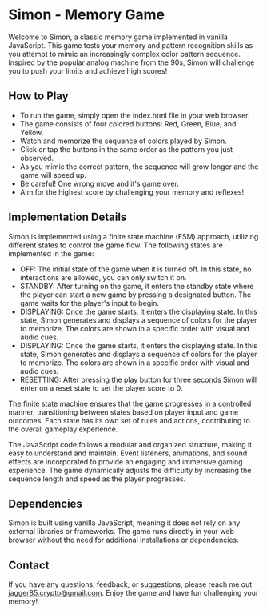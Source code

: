# Simon - Memory Game

Welcome to Simon, a classic memory game implemented in vanilla JavaScript. This game tests your memory and pattern recognition skills as you attempt to mimic an increasingly complex color pattern sequence. Inspired by the popular analog machine from the 90s, Simon will challenge you to push your limits and achieve high scores!

## How to Play

-   To run the game, simply open the index.html file in your web browser.
-   The game consists of four colored buttons: Red, Green, Blue, and Yellow.
-   Watch and memorize the sequence of colors played by Simon.
-   Click or tap the buttons in the same order as the pattern you just observed.
-   As you mimic the correct pattern, the sequence will grow longer and the game will speed up.
-   Be careful! One wrong move and it's game over.
-   Aim for the highest score by challenging your memory and reflexes!

## Implementation Details

Simon is implemented using a finite state machine (FSM) approach, utilizing different states to control the game flow. The following states are implemented in the game:

-   OFF: The initial state of the game when it is turned off. In this state, no interactions are allowed, you can only switch it on.
-   STANDBY: After turning on the game, it enters the standby state where the player can start a new game by pressing a designated button. The game waits for the player's input to begin.
-   DISPLAYING: Once the game starts, it enters the displaying state. In this state, Simon generates and displays a sequence of colors for the player to memorize. The colors are shown in a specific order with visual and audio cues.
-   DISPLAYING: Once the game starts, it enters the displaying state. In this state, Simon generates and displays a sequence of colors for the player to memorize. The colors are shown in a specific order with visual and audio cues.
-   RESETTING: After pressing the play button for three seconds Simon will enter on a reset state to set the player score to 0.

The finite state machine ensures that the game progresses in a controlled manner, transitioning between states based on player input and game outcomes. Each state has its own set of rules and actions, contributing to the overall gameplay experience.

The JavaScript code follows a modular and organized structure, making it easy to understand and maintain. Event listeners, animations, and sound effects are incorporated to provide an engaging and immersive gaming experience. The game dynamically adjusts the difficulty by increasing the sequence length and speed as the player progresses.

## Dependencies

Simon is built using vanilla JavaScript, meaning it does not rely on any external libraries or frameworks. The game runs directly in your web browser without the need for additional installations or dependencies.

## Contact

If you have any questions, feedback, or suggestions, please reach me out jagger85.crypto@gmail.com. Enjoy the game and have fun challenging your memory!
